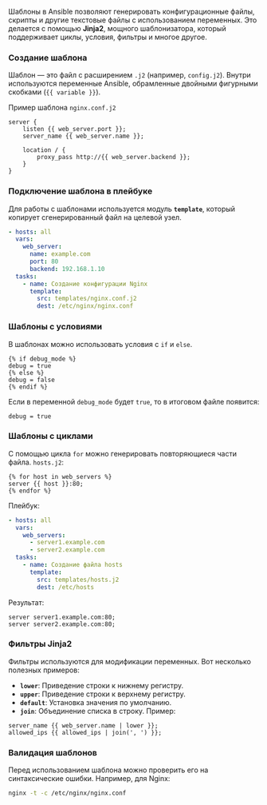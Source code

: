 Шаблоны в Ansible позволяют генерировать конфигурационные файлы, скрипты и другие текстовые файлы с использованием переменных. Это делается с помощью **Jinja2**, мощного шаблонизатора, который поддерживает циклы, условия, фильтры и многое другое.
### **Cоздание шаблона**
Шаблон — это файл с расширением `.j2` (например, `config.j2`). Внутри используются переменные Ansible, обрамленные двойными фигурными скобками (`{{ variable }}`).

Пример шаблона `nginx.conf.j2`
```jinja
server {
    listen {{ web_server.port }};
    server_name {{ web_server.name }};
    
    location / {
        proxy_pass http://{{ web_server.backend }};
    }
}
```
### **Подключение шаблона в плейбуке**
Для работы с шаблонами используется модуль **`template`**, который копирует сгенерированный файл на целевой узел.
```yaml
- hosts: all
  vars:
    web_server:
      name: example.com
      port: 80
      backend: 192.168.1.10
  tasks:
    - name: Создание конфигурации Nginx
      template:
        src: templates/nginx.conf.j2
        dest: /etc/nginx/nginx.conf
```
### **Шаблоны с условиями**
В шаблонах можно использовать условия с `if` и `else`.
```jinja
{% if debug_mode %}
debug = true
{% else %}
debug = false
{% endif %}
```
Если в переменной `debug_mode` будет `true`, то в итоговом файле появится:
```text
debug = true
```
### **Шаблоны с циклами**
С помощью цикла `for` можно генерировать повторяющиеся части файла.
`hosts.j2`:
```jinja
{% for host in web_servers %}
server {{ host }}:80;
{% endfor %}
```
Плейбук:
```yaml
- hosts: all
  vars:
    web_servers:
      - server1.example.com
      - server2.example.com
  tasks:
    - name: Создание файла hosts
      template:
        src: templates/hosts.j2
        dest: /etc/hosts
```
Результат:
```text
server server1.example.com:80;
server server2.example.com:80;
```
### **Фильтры Jinja2**
Фильтры используются для модификации переменных. Вот несколько полезных примеров:
- **`lower`**: Приведение строки к нижнему регистру.
- **`upper`**: Приведение строки к верхнему регистру.
- **`default`**: Установка значения по умолчанию.
- **`join`**: Объединение списка в строку.
Пример:
```jinja
server_name {{ web_server.name | lower }};
allowed_ips {{ allowed_ips | join(', ') }};
```
### **Валидация шаблонов**
Перед использованием шаблона можно проверить его на синтаксические ошибки. Например, для Nginx:
```bash
nginx -t -c /etc/nginx/nginx.conf
```
